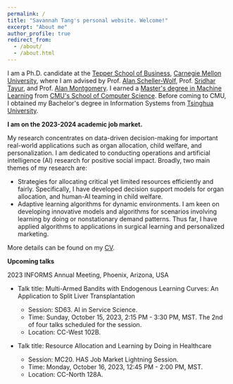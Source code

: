 ```yaml
---
permalink: /
title: "Savannah Tang's personal website. Welcome!"
excerpt: "About me"
author_profile: true
redirect_from: 
  - /about/
  - /about.html
---
```


I am a Ph.D. candidate at the [Tepper School of Business](https://www.cmu.edu/tepper/), [Carnegie Mellon University](https://www.cmu.edu/), where I am advised by Prof. [Alan Scheller-Wolf](https://www.cmu.edu/tepper/faculty-and-research/faculty-by-area/profiles/scheller-wolf-alan.html), Prof. [Sridhar Tayur](https://www.cmu.edu/tepper/faculty-and-research/faculty-by-area/profiles/tayur-sridhar.html), and Prof. [Alan Montgomery](https://www.cmu.edu/tepper/faculty-and-research/faculty-by-area/profiles/montgomery-alan.html). I earned a [Master's degree in Machine Learning](https://www.ml.cmu.edu/academics/machine-learning-masters-curriculum.html) from [CMU's School of Computer Science](https://www.cs.cmu.edu/).  Before coming to CMU, I obtained my Bachelor's degree in Information Systems from [Tsinghua University](https://www.tsinghua.edu.cn/en/index.htm). 

**I am on the 2023-2024 academic job market.**

My research concentrates on data-driven decision-making for important real-world applications such as organ allocation, child welfare, and personalization. I am dedicated to conducting operations and artificial intelligence (AI) research for positive social impact. Broadly, two main themes of my research are:

* Strategies for allocating critical yet limited resources efficiently and fairly. Specifically, I have developed decision support models for organ allocation, and human-AI teaming in child welfare.
* Adaptive learning algorithms for dynamic environments. I am keen on developing innovative models and algorithms for scenarios involving learning by doing or nonstationary demand patterns. Thus far, I have applied algorithms to applications in surgical learning and personalized marketing.

More details can be found on my [CV](../files/Tang_CV_0902.pdf).

**Upcoming talks**

2023 INFORMS Annual Meeting, Phoenix, Arizona, USA

* Talk title: Multi-Armed Bandits with Endogenous Learning Curves: An Application to Split Liver Transplantation
  * Session: SD63. AI in Service Science.
  * Time: Sunday, October 15, 2023, 2:15 PM - 3:30 PM, MST. The 2nd of four talks scheduled for the session.
  * Location: CC-West 102B.

* Talk title: Resource Allocation and Learning by Doing in Healthcare
  * Session: MC20. HAS Job Market Lightning Session.
  * Time: Monday, October 16, 2023, 12:45 PM - 2:00 PM, MST. 
  * Location: CC-North 128A.
